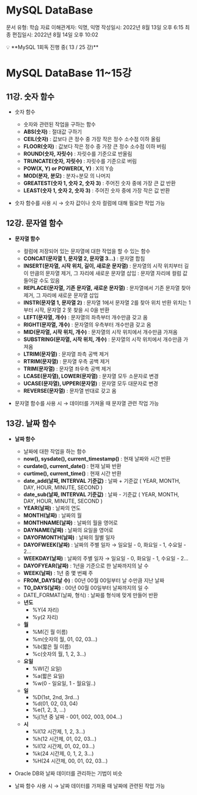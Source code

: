 # MySQL DataBase

문서 유형: 학습 자료
이해관계자: 익명, 익명
작성일시: 2022년 8월 13일 오후 6:15
최종 편집일시: 2022년 8월 14일 오후 10:02

<aside>
💡 **MySQL 1회독 진행 중( 13 / 25 강)**

</aside>

# MySQL DataBase 11~15강

## 11강. 숫자 함수

- 숫자 함수
    - 숫자와 관련된 작업을 구하는 함수
    - **ABS(숫자)** : 절대값 구하기
    - **CEIL(숫자)** : 값보다 큰 정수 중 가장 작은 정수
                       소수점 이하 올림
    - **FLOOR(숫자)** : 값보다 작은 정수 중 가장 큰 정수
                            소수점 이하 버림
    - **ROUND(숫자, 자릿수)** : 자릿수를 기준으로 반올림
    - **TRUNCATE(숫자, 자릿수)** : 자릿수를 기준으로 버림
    - **POW(X, Y) or POWER(X, Y)** : X의 Y승
    - **MOD(분자, 분모)** : 분자÷분모 의 나머지
    - **GREATEST(숫자 1, 숫자 2, 숫자 3)** : 주어진 숫자 중에 가장 큰 값 반환
    - **LEAST(숫자 1, 숫자 2, 숫자 3)** : 주어진 숫자 중에 가장 작은 값 반환

- 숫자 함수를 사용 시 
→ 숫자 값이나 숫자 컬럼에 대해 필요한 작업 가능

## 12강. 문자열 함수

- **문자열 함수**
    - 컬럼에 저장되어 있는 문자열에 대한 작업을 할 수 있는 함수
    - **CONCAT(문자열 1, 문자열 2, 문자열 3…)** : 문자열 합침
    - **INSERT(문자열, 시작 위치, 길이, 새로운 문자열)**
    : 문자열의 시작 위치부터 길이 만큼의 문자열 제거,
      그 자리에 새로운 문자열 삽입
    : 문자열 자리에 컬럼 값 들어갈 수도 있음
    - **REPLACE(문자열, 기존 문자열, 새로운 문자열)**
    : 문자열에서 기존 문자열 찾아 제거, 그 자리에 새로운 문자열 삽입
    - **INSTR(문자열 1, 문자열 2)**
    : 문자열 1에서 문자열 2를 찾아 위치 반환
      위치는 1부터 시작, 문자열 2 못 찾을 시 0을 반환
    - **LEFT(문자열, 개수)** : 문자열의 좌측부터 개수만큼 갖고 옴
    - **RIGHT(문자열, 개수)** : 문자열의 우측부터 개수만큼 갖고 옴
    - **MID(문자열, 시작 위치, 개수)** 
    : 문자열의 시작 위치에서 개수만큼 가져옴
    - **SUBSTRING(문자열, 시작 위치, 개수)**
    :  문자열의 시작 위치에서 개수만큼 가져옴
    - **LTRIM(문자열)** : 문자열 좌측 공백 제거
    - **RTRIM(문자열)** : 문자열 우측 공백 제거
    - **TRIM(문자열)** : 문자열 좌우측 공백 제거
    - **LCASE(문자열), LOWER(문자열)** : 문자열 모두 소문자로 변경
    - **UCASE(문자열), UPPER(문자열)** : 문자열 모두 대문자로 변경
    - **REVERSE(문자열)** : 문자열 반대로 갖고 옴

- 문자열 함수를 사용 시 
→ 데이터를 가져올 때 문자열 관련 작업 가능

## 13강. 날짜 함수

- **날짜 함수**
    - 날짜에 대한 작업을 하는  함수
    - **now(), sysdate(), current_timestamp()** : 현재 날짜와 시간 반환
    - **curdate(), current_date()** : 현재 날짜 반환
    - **curtime(), current_time()** : 현재 시간 반환
    - **date_add(날짜, INTERVAL 기준값)** : 날짜 + 기준값
    ( YEAR, MONTH, DAY, HOUR, MINUTE, SECOND )
    - **date_sub(날짜, INTERVAL 기준값)** : 날짜 - 기준값
    ( YEAR, MONTH, DAY, HOUR, MINUTE, SECOND )
    - **YEAR(날짜)** : 날짜의 연도
    - **MONTH(날짜)** : 날짜의 월
    - **MONTHNAME(날짜)** : 날짜의 월을 영어로
    - **DAYNAME(날짜)** : 날짜의 요일을 영어로
    - **DAYOFMONTH(날짜)** : 날짜의 월별 일자
    - **DAYOFWEEK(날짜)** : 날짜의 주별 일자
    → 일요일 - 0, 화요일 - 1, 수요일 - 2…
    - **WEEKDAY(날짜)** : 날짜의 주별 일자
    → 일요일 - 0, 화요일 - 1, 수요일 - 2…
    - **DAYOFYEAR(날짜)** : 1년을 기준으로 한 날짜까지의 날 수
    - **WEEK(날짜)** : 1년 중 몇 번째 주
    - **FROM_DAYS(날 수)** : 00년 00월 00일부터 날 수만큼 지난 날짜
    - **TO_DAYS(날짜)** : 00년 00월 00일부터 날짜까지의 일 수
    - DATE_FORMAT(날짜, 형식) : 날짜를 형식에 맞게 만들어 반환
    - **년도**
        - %Y(4 자리)
        - %y(2 자리)
    - **월**
        - %M(긴 월 이름)
        - %m(숫자의 월, 01, 02, 03…)
        - %b(짧은 월 이름)
        - %c(숫자의 월, 1, 2, 3…)
    - **요일**
        - %W(긴 요일)
        - %a(짧은 요일)
        - %w(0 - 일요일, 1 - 월요일..)
    - **일**
        - %D(1st, 2nd, 3rd…)
        - %d(01, 02, 03, 04)
        - %e(1, 2, 3, …)
        - %j(1년 중 날짜 - 001, 002, 003, 004…)
    - **시**
        - %I(12 시간제, 1, 2, 3…)
        - %h(12 시간제, 01, 02, 03…)
        - %I(12 시간제, 01, 02, 03…)
        - %k(24 시간제, 0, 1, 2, 3…)
        - %H(24 시간제, 00, 01, 02, 03…)

- Oracle DB와 날짜 데이터를 관리하는 기법이 비슷
- 날짜 함수 사용 시
→ 날짜 데이터를 가져올 때 날짜에 관련된 작업 가능